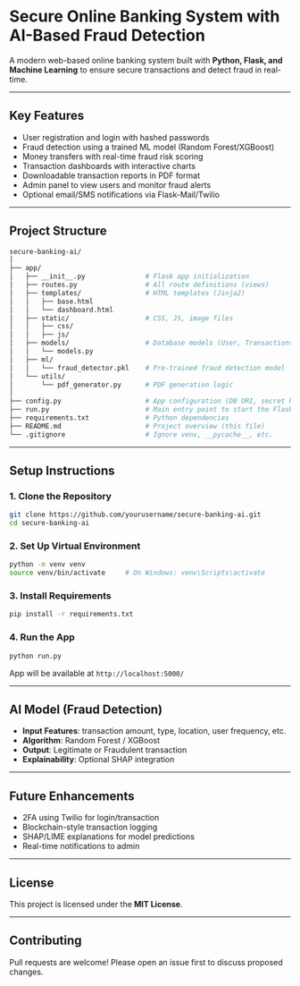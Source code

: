 


# Secure Online Banking System with AI-Based Fraud Detection

A modern web-based online banking system built with **Python, Flask, and Machine Learning** to ensure secure transactions and detect fraud in real-time.

---

##  Key Features

-  User registration and login with hashed passwords
-  Fraud detection using a trained ML model (Random Forest/XGBoost)
-  Money transfers with real-time fraud risk scoring
-  Transaction dashboards with interactive charts
-  Downloadable transaction reports in PDF format
-  Admin panel to view users and monitor fraud alerts
-  Optional email/SMS notifications via Flask-Mail/Twilio

---

##  Project Structure

```bash
secure-banking-ai/
│
├── app/
│   ├── __init__.py               # Flask app initialization
│   ├── routes.py                 # All route definitions (views)
│   ├── templates/                # HTML templates (Jinja2)
│   │   ├── base.html
│   │   └── dashboard.html
│   ├── static/                   # CSS, JS, image files
│   │   ├── css/
│   │   ├── js/
│   ├── models/                   # Database models (User, Transactions)
│   │   └── models.py
│   ├── ml/
│   │   └── fraud_detector.pkl    # Pre-trained fraud detection model
│   └── utils/
│       └── pdf_generator.py      # PDF generation logic
│
├── config.py                     # App configuration (DB URI, secret key)
├── run.py                        # Main entry point to start the Flask app
├── requirements.txt              # Python dependencies
├── README.md                     # Project overview (this file)
└── .gitignore                    # Ignore venv, __pycache__, etc.
````

---

## Setup Instructions

### 1. Clone the Repository

```bash
git clone https://github.com/yourusername/secure-banking-ai.git
cd secure-banking-ai
```

### 2. Set Up Virtual Environment

```bash
python -m venv venv
source venv/bin/activate     # On Windows: venv\Scripts\activate
```

### 3. Install Requirements

```bash
pip install -r requirements.txt
```

### 4. Run the App

```bash
python run.py
```

App will be available at `http://localhost:5000/`

---

##  AI Model (Fraud Detection)

* **Input Features**: transaction amount, type, location, user frequency, etc.
* **Algorithm**: Random Forest / XGBoost
* **Output**: Legitimate or Fraudulent transaction
* **Explainability**: Optional SHAP integration

---

##  Future Enhancements

* 2FA using Twilio for login/transaction
* Blockchain-style transaction logging
* SHAP/LIME explanations for model predictions
* Real-time notifications to admin

---

##  License

This project is licensed under the **MIT License**.

---

##  Contributing

Pull requests are welcome! Please open an issue first to discuss proposed changes.

